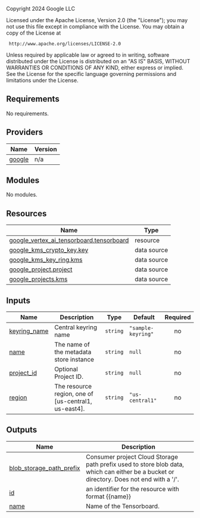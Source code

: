 <!-- BEGIN_TF_DOCS -->
Copyright 2024 Google LLC

Licensed under the Apache License, Version 2.0 (the "License");
you may not use this file except in compliance with the License.
You may obtain a copy of the License at

     http://www.apache.org/licenses/LICENSE-2.0

Unless required by applicable law or agreed to in writing, software
distributed under the License is distributed on an "AS IS" BASIS,
WITHOUT WARRANTIES OR CONDITIONS OF ANY KIND, either express or implied.
See the License for the specific language governing permissions and
limitations under the License.

## Requirements

No requirements.

## Providers

| Name | Version |
|------|---------|
| <a name="provider_google"></a> [google](#provider\_google) | n/a |

## Modules

No modules.

## Resources

| Name | Type |
|------|------|
| [google_vertex_ai_tensorboard.tensorboard](https://registry.terraform.io/providers/hashicorp/google/latest/docs/resources/vertex_ai_tensorboard) | resource |
| [google_kms_crypto_key.key](https://registry.terraform.io/providers/hashicorp/google/latest/docs/data-sources/kms_crypto_key) | data source |
| [google_kms_key_ring.kms](https://registry.terraform.io/providers/hashicorp/google/latest/docs/data-sources/kms_key_ring) | data source |
| [google_project.project](https://registry.terraform.io/providers/hashicorp/google/latest/docs/data-sources/project) | data source |
| [google_projects.kms](https://registry.terraform.io/providers/hashicorp/google/latest/docs/data-sources/projects) | data source |

## Inputs

| Name | Description | Type | Default | Required |
|------|-------------|------|---------|:--------:|
| <a name="input_keyring_name"></a> [keyring\_name](#input\_keyring\_name) | Central keyring name | `string` | `"sample-keyring"` | no |
| <a name="input_name"></a> [name](#input\_name) | The name of the metadata store instance | `string` | `null` | no |
| <a name="input_project_id"></a> [project\_id](#input\_project\_id) | Optional Project ID. | `string` | `null` | no |
| <a name="input_region"></a> [region](#input\_region) | The resource region, one of [us-central1, us-east4]. | `string` | `"us-central1"` | no |

## Outputs

| Name | Description |
|------|-------------|
| <a name="output_blob_storage_path_prefix"></a> [blob\_storage\_path\_prefix](#output\_blob\_storage\_path\_prefix) | Consumer project Cloud Storage path prefix used to store blob data, which can either be a bucket or directory. Does not end with a '/'. |
| <a name="output_id"></a> [id](#output\_id) | an identifier for the resource with format {{name}} |
| <a name="output_name"></a> [name](#output\_name) | Name of the Tensorboard. |
<!-- END_TF_DOCS -->